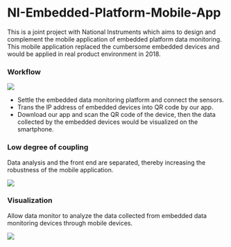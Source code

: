 # NI-Embedded-Platform-Mobile-App
This is a joint project with National Instruments which aims to design and complement the mobile application of embedded platform data monitoring. This mobile application replaced the cumbersome embedded devices and would be applied in real product environment in 2018.



###  Workflow 

![](http://ww1.sinaimg.cn/large/9b529529ly1fmbpb9enwgj20vu0fzgnj.jpg)

* Settle the embedded data monitoring platform and connect the sensors. 
* Trans the IP address of embedded devices into QR code by our app.
* Download our app and scan the QR code of the device, then the data collected by the embedded devices would be visualized on the smartphone.

### Low degree of coupling ###

Data analysis and the front end are separated, thereby increasing the robustness of the mobile application.

![](http://ww1.sinaimg.cn/large/9b529529ly1fmbot47kt9j20tz0fuab3.jpg)



### Visualization 

Allow data monitor to analyze the data collected from embedded data monitoring devices through mobile devices. 

![](http://ww1.sinaimg.cn/large/9b529529ly1fmbpl6qc7pj20xc0hzwri.jpg)